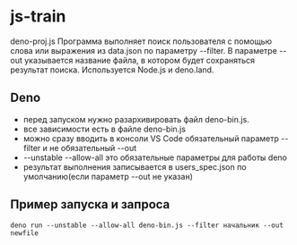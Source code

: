 # js-train
deno-proj.js
Программа выполняет поиск пользователя с помощью слова или выражения из data.json по параметру --filter.
В параметре --out указывается название файла, в котором будет сохраняться результат поиска.
Используется Node.js и deno.land.

## Deno

* перед запуском нужно разархивировать файл deno-bin.js.
* все зависимости есть в файле deno-bin.js
* можно сразу вводить в консоли VS Code обязательный параметр --filter и не обязательный --out 
* --unstable --allow-all это обязательные параметры для работы deno
* результат выполнения записывается в users_spec.json по умолчанию(если параметр --out не указан) 

## Пример запуска и запроса
```
deno run --unstable --allow-all deno-bin.js --filter начальник --out newfile
```
